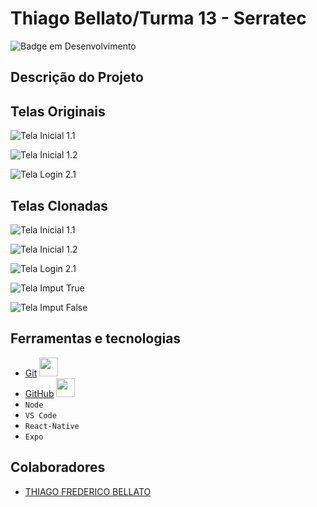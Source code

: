 # Thiago Bellato/Turma 13 - Serratec
![Badge em Desenvolvimento](http://img.shields.io/static/v1?label=STATUS&message=EM%20DESENVOLVIMENTO&color=GREEN&style=for-the-badge)

## Descrição do Projeto
<p></p>

## Telas Originais

  ![Tela Inicial 1.1](https://github.com/thiagobellato/desenvolvimentomobile_individual/blob/main/prints/tela%201.1.jpeg)

  
  ![Tela Inicial 1.2](https://github.com/thiagobellato/desenvolvimentomobile_individual/blob/main/prints/tela%201.2.jpeg)

  
  ![Tela Login 2.1](https://github.com/thiagobellato/desenvolvimentomobile_individual/blob/main/prints/tela%202.1.jpeg)

## Telas Clonadas
  ![Tela Inicial 1.1 ](https://github.com/thiagobellato/desenvolvimentomobile_individual/blob/main/prints/tela%201.1%20clone.jpeg)

  
  ![Tela Inicial 1.2](https://github.com/thiagobellato/desenvolvimentomobile_individual/blob/main/prints/tela%201.2%20clone.jpeg)

  
  ![Tela Login 2.1](https://github.com/thiagobellato/desenvolvimentomobile_individual/blob/main/prints/tela%202.1%20clone.jpeg)
  

  ![Tela Imput True](https://github.com/thiagobellato/desenvolvimentomobile_individual/blob/main/prints/tela%202.1%20imput%20true.jpeg)

  
  ![Tela Imput False](https://github.com/thiagobellato/desenvolvimentomobile_individual/blob/main/prints/tela%202.1%20imput%20false.jpeg)

## Ferramentas e tecnologias
- [Git]() <img loading="lazy" src="https://cdn.jsdelivr.net/gh/devicons/devicon/icons/git/git-original.svg" width="30" height="30"/>
- [GitHub]() <img loading="lazy" src="https://cdn.jsdelivr.net/gh/devicons/devicon/icons/github/github-original.svg" width="30" height="30"/>
- ``Node``
- ``VS Code``
- ``React-Native``
- ``Expo``

## Colaboradores
- [THIAGO FREDERICO BELLATO](https://github.com/thiagobellato)
